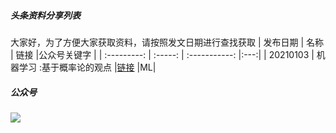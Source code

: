##### 头条资料分享列表
大家好，为了方便大家获取资料，请按照发文日期进行查找获取
| 发布日期       | 名称 |         链接 |公众号关键字 |
| :---------: | :-----: | :-----------: |:---:|
| 20210103     |  机器学习 :基于概率论的观点 |[链接](https://github.com/probml/pml-book/releases/download/2020-12-28/pml1-2020-12-28.pdf) |ML|

##### 公众号
![](https://imgkr2.cn-bj.ufileos.com/04834833-5f8b-4250-a674-f117c909e4c8.jpeg?UCloudPublicKey=TOKEN_8d8b72be-579a-4e83-bfd0-5f6ce1546f13&Signature=3B5Zk4HPANDAx4hJTH0HbdT%252FgL4%253D&Expires=1609765224)



